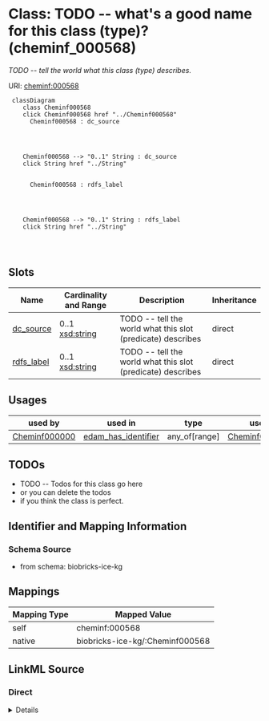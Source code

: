 

# Class: TODO -- what's a good name for this class (type)? (cheminf_000568)


_TODO -- tell the world what this class (type) describes._





URI: [cheminf:000568](http://purl.obolibrary.org/obo/CHEMINF_000568)






```mermaid
 classDiagram
    class Cheminf000568
    click Cheminf000568 href "../Cheminf000568"
      Cheminf000568 : dc_source
        
          
    
    
    Cheminf000568 --> "0..1" String : dc_source
    click String href "../String"

        
      Cheminf000568 : rdfs_label
        
          
    
    
    Cheminf000568 --> "0..1" String : rdfs_label
    click String href "../String"

        
      
```




<!-- no inheritance hierarchy -->


## Slots

| Name | Cardinality and Range | Description | Inheritance |
| ---  | --- | --- | --- |
| [dc_source](../slots/dc_source.md) | 0..1 <br/> [xsd:string](http://www.w3.org/2001/XMLSchema#string) | TODO -- tell the world what this slot (predicate) describes | direct |
| [rdfs_label](../slots/rdfs_label.md) | 0..1 <br/> [xsd:string](http://www.w3.org/2001/XMLSchema#string) | TODO -- tell the world what this slot (predicate) describes | direct |





## Usages

| used by | used in | type | used |
| ---  | --- | --- | --- |
| [Cheminf000000](../classes/Cheminf000000.md) | [edam_has_identifier](../slots/edam_has_identifier.md) | any_of[range] | [Cheminf000568](../classes/Cheminf000568.md) |






## TODOs

* TODO -- Todos for this class go here
* or you can delete the todos
* if you think the class is perfect.

## Identifier and Mapping Information







### Schema Source


* from schema: biobricks-ice-kg




## Mappings

| Mapping Type | Mapped Value |
| ---  | ---  |
| self | cheminf:000568 |
| native | biobricks-ice-kg/:Cheminf000568 |







## LinkML Source

<!-- TODO: investigate https://stackoverflow.com/questions/37606292/how-to-create-tabbed-code-blocks-in-mkdocs-or-sphinx -->

### Direct

<details>
```yaml
name: cheminf_000568
description: TODO -- tell the world what this class (type) describes.
title: TODO -- what's a good name for this class (type)?
todos:
- TODO -- Todos for this class go here
- or you can delete the todos
- if you think the class is perfect.
notes:
- Class with 538131 occurences.
from_schema: biobricks-ice-kg
slots:
- dc_source
- rdfs_label
class_uri: cheminf:000568

```
</details>

### Induced

<details>
```yaml
name: cheminf_000568
description: TODO -- tell the world what this class (type) describes.
title: TODO -- what's a good name for this class (type)?
todos:
- TODO -- Todos for this class go here
- or you can delete the todos
- if you think the class is perfect.
notes:
- Class with 538131 occurences.
from_schema: biobricks-ice-kg
attributes:
  dc_source:
    name: dc_source
    description: TODO -- tell the world what this slot (predicate) describes.
    todos:
    - TODO -- Todos for this slot go here
    - or you can delete the todos
    - if you think the class is perfect.
    comments:
    - 538147 occurrences with subject type cheminf_000446 and object type string.
    - 538131 occurrences with subject type cheminf_000568 and object type string.
    - 3990 occurrences with subject type bao_0000015 and object type string.
    examples:
    - value: http://identifiers.org/cas/10-00-4 dc:source CAS
    - value: https://comptox.epa.gov/dashboard/chemical/details/DTXSID001002091 dc:source
        CompTox
    - value: https://comptox.epa.gov/dashboard/assay-endpoints/ACEA_AR_agonist_80hr
        dc:source ICE
    from_schema: biobricks-ice-kg
    rank: 1000
    slot_uri: dc:source
    alias: dc_source
    owner: cheminf_000568
    domain_of:
    - bao_0000015
    - cheminf_000446
    - cheminf_000568
    range: string
  rdfs_label:
    name: rdfs_label
    description: TODO -- tell the world what this slot (predicate) describes.
    todos:
    - TODO -- Todos for this slot go here
    - or you can delete the todos
    - if you think the class is perfect.
    comments:
    - 197214 occurrences with subject type cheminf_000000 and object type string.
    - 413168 occurrences with subject type bao_0000179 and object type string.
    - 542470 occurrences with subject type cheminf_000446 and object type string.
    - 542456 occurrences with subject type cheminf_000568 and object type string.
    - 2063 occurrences with subject type bao_0000015 and object type string.
    examples:
    - value: http://example.com/ice/ADME_Parameters_Data.parquet/dtxsid/DTXSID001009966/Chemical_Entity
        rdfs:label Tegafur
    - value: http://example.com/ice/ADME_Parameters_Data.parquet/record_id/httk2.2.2_DTXSID001009966/dtxsid/DTXSID001009966/endpoint/Fu/Endpoint
        rdfs:label Fu
    - value: http://identifiers.org/cas/10-00-4 rdfs:label Uliginosin B
    - value: https://comptox.epa.gov/dashboard/chemical/details/DTXSID001002091 rdfs:label
        N-[3-(Dimethylamino)propyl]octadeca-9,12-dienimidic acid
    - value: http://example.com/ice/ADME_Parameters_Data.parquet/assay/httk%2C%20Human%20Hepatic%20Intrinsic%20Clearance/Assay
        rdfs:label httk, Human Hepatic Intrinsic Clearance
    from_schema: biobricks-ice-kg
    rank: 1000
    slot_uri: rdfs:label
    alias: rdfs_label
    owner: cheminf_000568
    domain_of:
    - bao_0000015
    - bao_0000179
    - cheminf_000000
    - cheminf_000446
    - cheminf_000568
    range: string
class_uri: cheminf:000568

```
</details>